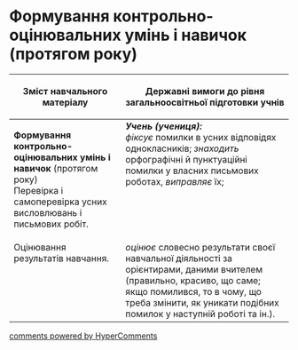 <div id="hypercomments_widget" class="js-hypercomments-widget invisible"></div>

# Формування контрольно-оцінювальних умінь і навичок (протягом року)

<table>
<thead>
  <tr>
    <th width="40%" align="center"><p>Зміст навчального матеріалу</p></td>
    <th width="60%" align="center"><p>Державні вимоги до рівня загальноосвітньої підготовки учнів</p></td>
  </tr>
</thead>
<tbody>
  <tr>
    <td width="40%" style="vertical-align:top !important;">
    <p><b>Формування контрольно-оцінювальних умінь і навичок</b> (протягом року)<br>
Перевірка і самоперевірка усних висловлювань і письмових робіт.</td>
    <td width="60%" style="vertical-align:top !important;">
<i><b>Учень (учениця):</b></i><br>
<i>фіксує</i> помилки в усних відповідях однокласників; <i>знаходить</i> орфографічні й пунктуаційні помилки у власних письмових роботах, <i>виправляє</i> їх;</td>
  </tr>
  <tr>
    <td width="40%" style="vertical-align:top !important;">
Оцінювання результатів навчання.</td>
    <td width="60%" style="vertical-align:top !important;">
<i>оцінює</i> словесно результати своєї навчальної діяльності за орієнтирами, даними вчителем (правильно, красиво, що саме; якщо помилився, то в чому, що треба змінити, як уникати подібних помилок у наступній роботі та ін.).</td>
  </tr>
</tbody>
</table>

<div class="js-hypercomments-container">
<a href="http://hypercomments.com" class="hc-link" title="comments widget">comments powered by HyperComments</a>
</div>